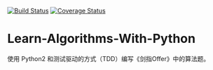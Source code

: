 [![Build Status](https://travis-ci.org/Jay54520/Learn-Algorithms-With-Python.svg?branch=master)](https://travis-ci.org/Jay54520/Learn-Algorithms-With-Python)
[![Coverage Status](https://coveralls.io/repos/github/Jay54520/Learn-Algorithms-With-Python/badge.svg?branch=master)](https://coveralls.io/github/Jay54520/Learn-Algorithms-With-Python?branch=master)

# Learn-Algorithms-With-Python
使用 Python2 和测试驱动的方式（TDD）编写《剑指Offer》中的算法题。
